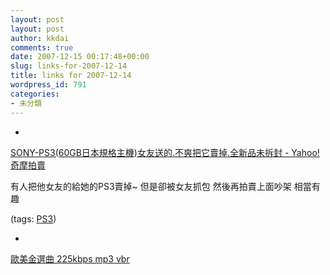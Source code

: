 ```yaml
---
layout: post
layout: post
author: kkdai
comments: true
date: 2007-12-15 00:17:48+00:00
slug: links-for-2007-12-14
title: links for 2007-12-14
wordpress_id: 791
categories:
- 未分類
---
```



	
  * 
		

[SONY-PS3(60GB日本規格主機)女友送的.不爽把它賣掉.全新品未拆封 - Yahoo!奇摩拍賣](http://tw.f2.page.bid.yahoo.com/tw/show/qanda?aID=b36392016)


		

有人把他女友的給她的PS3賣掉~ 但是卻被女友抓包 然後再拍賣上面吵架  相當有趣


		

(tags: [PS3](http://del.icio.us/kkdai/PS3))


	

	
  * 
		

[歐美金選曲 225kbps mp3 vbr](http://140.109.6.140/m/usbest.zip)


	



